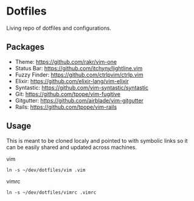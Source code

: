 # Dotfiles

Living repo of dotfiles and configurations.

## Packages
- Theme: https://github.com/rakr/vim-one
- Status Bar: https://github.com/itchyny/lightline.vim
- Fuzzy Finder: https://github.com/ctrlpvim/ctrlp.vim
- Elixir: https://github.com/elixir-lang/vim-elixir
- Syntastic: https://github.com/vim-syntastic/syntastic
- Git: https://github.com/tpope/vim-fugitive
- Gitgutter: https://github.com/airblade/vim-gitgutter
- Rails: https://github.com/tpope/vim-rails

## Usage
This is meant to be cloned localy and pointed to with symbolic links so it can be easily shared and updated across machines.

vim
```
ln -s ~/dev/dotfiles/vim .vim
```

vimrc
```
ln -s ~/dev/dotfiles/vimrc .vimrc
```
